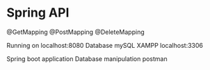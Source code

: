 # Spring API

@GetMapping
@PostMapping
@DeleteMapping

Running on localhost:8080
Database mySQL XAMPP localhost:3306

Spring boot application
Database manipulation postman
